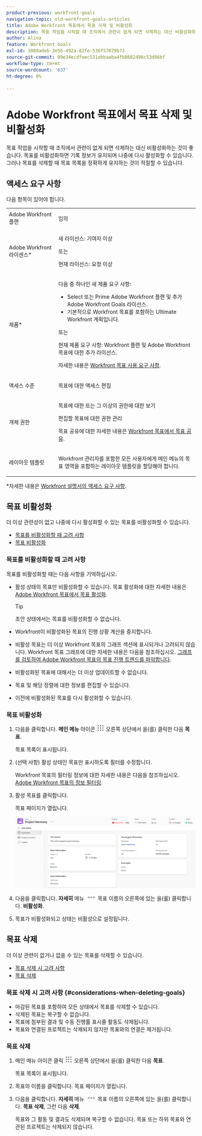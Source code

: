 ```yaml
---
product-previous: workfront-goals
navigation-topic: old-workfront-goals-articles
title: Adobe Workfront 목표에서 목표 삭제 및 비활성화
description: 목표 작업을 시작할 때 조직에서 관련이 없게 되면 삭제하는 대신 비활성화하는 것이 좋습니다. 목표를 비활성화하면 기록 정보가 유지되며 나중에 다시 활성화할 수 있습니다. 그러나 목표를 삭제할 때 목표 목록을 정확하게 유지하는 것이 적절할 수 있습니다.
author: Alina
feature: Workfront Goals
exl-id: 3089adeb-3e56-492a-82fe-536f57079b73
source-git-commit: 09e34ecdfeec531ebbaaba4fb8682496c53d86bf
workflow-type: tm+mt
source-wordcount: '637'
ht-degree: 0%

---
```


# Adobe Workfront 목표에서 목표 삭제 및 비활성화

목표 작업을 시작할 때 조직에서 관련이 없게 되면 삭제하는 대신 비활성화하는 것이 좋습니다. 목표를 비활성화하면 기록 정보가 유지되며 나중에 다시 활성화할 수 있습니다. 그러나 목표를 삭제할 때 목표 목록을 정확하게 유지하는 것이 적절할 수 있습니다.

## 액세스 요구 사항

다음 항목이 있어야 합니다.

<table style="table-layout:auto">
<col>
</col>
<col>
</col>
<tbody>
 <tr>
 <td role="rowheader">Adobe Workfront 플랜</td>
 <td>
 <p>임의</p>

</td>
 </tr>
 <tr>
 <td role="rowheader">Adobe Workfront 라이센스*</td>
 <td>
 <p>새 라이선스: 기여자 이상</p>
 또는
 <p>현재 라이선스: 요청 이상</p> </td>
 </tr>
 <tr>
 <td role="rowheader">제품*</td>
 <td>
 <p> 다음 중 하나인 새 제품 요구 사항: </p>
<ul>
<li>Select 또는 Prime Adobe Workfront 플랜 및 추가 Adobe Workfront Goals 라이선스.</li>
<li>기본적으로 Workfront 목표를 포함하는 Ultimate Workfront 계획입니다. </li></ul>
 <p>또는</p>
 <p>현재 제품 요구 사항: Workfront 플랜 및 Adobe Workfront 목표에 대한 추가 라이선스. </p> <p>자세한 내용은 <a href="../../workfront-goals/goal-management/access-needed-for-wf-goals.md" class="MCXref xref">Workfront 목표 사용 요구 사항</a>. </p> </td>
 </tr>
 <tr>
 <td role="rowheader"><p>액세스 수준</p></td>
 <td> <p>목표에 대한 액세스 편집</p> </td>
 </tr>
 <tr data-mc-conditions="">
 <td role="rowheader">개체 권한</td>
 <td>
  <div>
  <p>목표에 대한 또는 그 이상의 권한에 대한 보기</p>
  <p>편집할 목표에 대한 권한 관리</p>
  <p>목표 공유에 대한 자세한 내용은 <a href="../../workfront-goals/workfront-goals-settings/share-a-goal.md" class="MCXref xref">Workfront 목표에서 목표 공유</a>. </p>
  </div> </td>
 </tr>
 <tr>
   <td role="rowheader"><p>레이아웃 템플릿</p></td>
   <td> <p>Workfront 관리자를 포함한 모든 사용자에게 메인 메뉴의 목표 영역을 포함하는 레이아웃 템플릿을 할당해야 합니다. </p>  
</td>
  </tr>
</tbody>
</table>

*자세한 내용은 [Workfront 설명서의 액세스 요구 사항](/help/quicksilver/administration-and-setup/add-users/access-levels-and-object-permissions/access-level-requirements-in-documentation.md).

## 목표 비활성화

더 이상 관련성이 없고 나중에 다시 활성화할 수 있는 목표를 비활성화할 수 있습니다.

* [목표를 비활성화할 때 고려 사항](#considerations-when-deactivating-goals)
* [목표 비활성화](#deactivate-goals)

### 목표를 비활성화할 때 고려 사항

목표를 비활성화할 때는 다음 사항을 기억하십시오.

* 활성 상태의 목표만 비활성화할 수 있습니다. 목표 활성화에 대한 자세한 내용은 [Adobe Workfront 목표에서 목표 활성화](../../workfront-goals/goal-management/activate-goals.md).

  >[!TIP]
  >
  >초안 상태에서는 목표를 비활성화할 수 없습니다.

* Workfront이 비활성화된 목표의 진행 상황 계산을 중지합니다.
* 비활성 목표는 더 이상 Workfront 목표의 그래프 섹션에 표시되거나 고려되지 않습니다. Workfront 목표 그래프에 대한 자세한 내용은 다음을 참조하십시오. [그래프를 검토하여 Adobe Workfront 목표의 목표 진행 트렌드를 파악합니다](../../workfront-goals/goal-review-and-workfront-goals-sections/review-goal-graphs.md).

  <!--* The Check-in section. For information about the Check-in page, see [Update goal progress in Adobe Workfront Goals](../../workfront-goals/goal-review-and-workfront-goals-sections/check-in-goals.md). -->

* 비활성화된 목표에 대해서는 더 이상 업데이트할 수 없습니다.
* 목표 및 해당 정렬에 대한 정보를 편집할 수 있습니다.
* 이전에 비활성화된 목표를 다시 활성화할 수 있습니다.

### 목표 비활성화

<!--
Deactivating goals differs depending on which environment you use.

### Deactivate goals in the Production environment


1. Go to the goal that you want to deactivate.

   For example, go to the Goal List and click the name of a goal.

   The Goal Details panel opens on the right.

   >[!TIP]
   >
   >You can open goals from any sections of Workfront Goals.

1. Click the **More icon** ![](assets/more-icon.png), then click **Deactivate**.

   ![](assets/deactivate-goal-highlighted.png)

   The goal status changes to Inactive. 

1. Click the **X** icon in the upper-right to close Goal Details.
-->

1. 다음을 클릭합니다. **메인 메뉴** 아이콘 ![](assets/main-menu-icon.png) 오른쪽 상단에서 을(를) 클릭한 다음 **목표**.

   목표 목록이 표시됩니다.

   <!-- Add this when Shell is available to all: or (if available), click the **Main Menu** icon ![Main menu icon](../goal-management/assets/three-line-main-menu-icon.png) in the upper-left corner)
   -->

1. (선택 사항) 활성 상태인 목표만 표시하도록 필터를 수정합니다.

   Workfront 목표의 필터링 정보에 대한 자세한 내용은 다음을 참조하십시오. [Adobe Workfront 목표의 정보 필터링](../goal-management/filter-information-wf-goals.md).

1. 활성 목표를 클릭합니다.

   목표 페이지가 열립니다.

   ![](assets/goal-page-unshimmed.png)

1. 다음을 클릭합니다. **자세히** 메뉴 ![](assets/more-icon.png) 목표 이름의 오른쪽에 있는 을(를) 클릭합니다. **비활성화**.

1. 목표가 비활성화되고 상태는 비활성으로 설정됩니다.

## 목표 삭제

더 이상 관련이 없거나 없을 수 있는 목표를 삭제할 수 있습니다.

* [목표 삭제 시 고려 사항](#considerations-when-deleting-goals)
* [목표 삭제](#delete-goals)

### 목표 삭제 시 고려 사항 {#considerations-when-deleting-goals}

* 마감된 목표를 포함하여 모든 상태에서 목표를 삭제할 수 있습니다.
* 삭제된 목표는 복구할 수 없습니다.
* 목표에 첨부된 결과 및 수동 진행률 표시줄 활동도 삭제됩니다.
* 목표와 연결된 프로젝트는 삭제되지 않지만 목표와의 연결은 제거됩니다.

### 목표 삭제

<!--
Deleting  goals differs depending on which environment you use.

#### Delete goals in the Production environment

1. Go to the goal that you want to delete.

   For example, go to the Goal List and click a goal.

   The Goal Details panel opens on the right. 

1. Click the **More icon** ![](assets/more-icon.png), then click **Delete**.

   ![](assets/delete-goal-highlighted.png)

1. Click **Yes, delete**.

   The goal is removed from the Goal List and cannot be recovered.
-->

1. 메인 메뉴 아이콘 클릭 ![](assets/main-menu-icon.png) 오른쪽 상단에서 을(를) 클릭한 다음 **목표**.

   목표 목록이 표시됩니다.

   <!-- Add this when Shell is available to all: or (if available), click the **Main Menu** icon ![Main menu icon](../goal-management/assets/three-line-main-menu-icon.png) in the upper-left corner)
   -->
1. 목표의 이름을 클릭합니다. 목표 페이지가 열립니다.
1. 다음을 클릭합니다. **자세히** 메뉴 ![](assets/more-icon.png) 목표 이름의 오른쪽에 있는 을(를) 클릭합니다. **목표 삭제**, 그런 다음 **삭제**.

   목표와 그 활동 및 결과도 삭제되며 복구할 수 없습니다. 목표 또는 하위 목표와 연관된 프로젝트는 삭제되지 않습니다.


